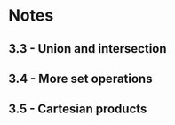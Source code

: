 # Notes

## 3.3 - Union and intersection

## 3.4 - More set operations

## 3.5 - Cartesian products

